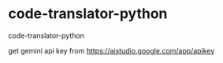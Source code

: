# code-translator-python
code-translator-python


get gemini api key from
https://aistudio.google.com/app/apikey